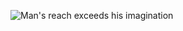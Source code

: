 ![Man's reach exceeds his imagination](https://images.techhive.com/images/article/2016/12/globe-network-100697951-large.jpg)
